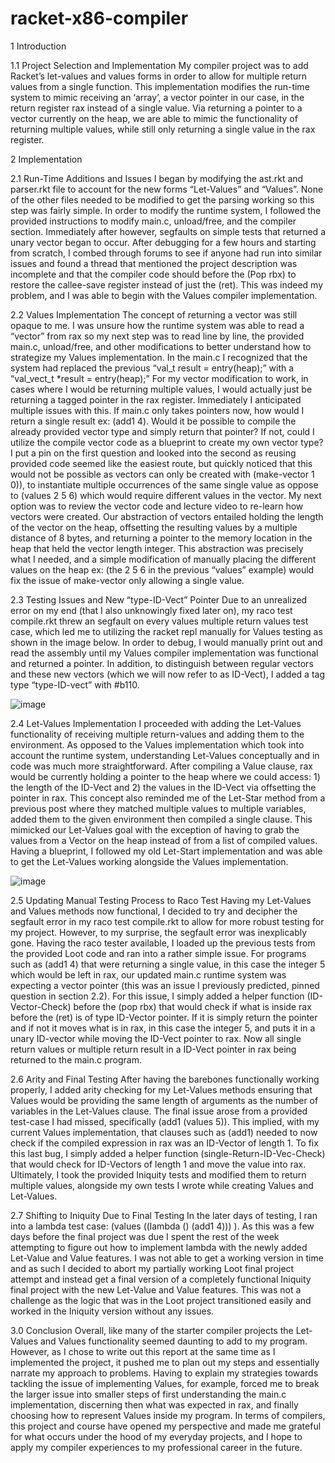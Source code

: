 # racket-x86-compiler


1 Introduction

1.1 Project Selection and Implementation
My compiler project was to add Racket’s let-values and values forms in order to allow for multiple return
values from a single function. This implementation modifies the run-time system to mimic receiving an
‘array’, a vector pointer in our case, in the return register rax instead of a single value. Via returning a
pointer to a vector currently on the heap, we are able to mimic the functionality of returning multiple
values, while still only returning a single value in the rax register.


2 Implementation

2.1 Run-Time Additions and Issues
I began by modifying the ast.rkt and parser.rkt file to account for the new forms “Let-Values” and
“Values”. None of the other files needed to be modified to get the parsing working so this step was fairly
simple. In order to modify the runtime system, I followed the provided instructions to modify main.c,
unload/free, and the compiler section. Immediately after however, segfaults on simple tests that returned a
unary vector began to occur. After debugging for a few hours and starting from scratch, I combed
through forums to see if anyone had run into similar issues and found a thread that
mentioned the project description was incomplete and that the compiler code should before the (Pop rbx)
to restore the callee-save register instead of just the (ret). This was indeed my problem, and I was able to
begin with the Values compiler implementation.

2.2 Values Implementation
The concept of returning a vector was still opaque to me. I was unsure how the runtime system was able
to read a “vector” from rax so my next step was to read line by line, the provided main.c, unload/free, and
other modifications to better understand how to strategize my Values implementation. In the main.c I
recognized that the system had replaced the previous “val_t result = entry(heap);” with a “val_vect_t
*result = entry(heap);” For my vector modification to work, in cases where I would be returning multiple
values, I would actually just be returning a tagged pointer in the rax register. Immediately I anticipated
multiple issues with this. If main.c only takes pointers now, how would I return a single result ex:
(add1 4). Would it be possible to compile the already provided vector type and simply return that pointer?
If not, could I utilize the compile vector code as a blueprint to create my own vector type? I put a pin on
the first question and looked into the second as reusing provided code seemed like the easiest route, but
quickly noticed that this would not be possible as vectors can only be created with (make-vector 1 0)), to
instantiate multiple occurrences of the same single value as oppose to (values 2 5 6) which would require
different values in the vector. My next option was to review the vector code and lecture video to re-learn
how vectors were created. Our abstraction of vectors entailed holding the length of the vector on the heap,
offsetting the resulting values by a multiple distance of 8 bytes, and returning a pointer to the memory
location in the heap that held the vector length integer. This abstraction was precisely what I needed, and
a simple modification of manually placing the different values on the heap ex: (the 2 5 6 in the previous
“values” example) would fix the issue of make-vector only allowing a single value.

2.3 Testing Issues and New “type-ID-Vect” Pointer
Due to an unrealized error on my end (that I also unknowingly fixed later on), my raco test compile.rkt
threw an segfault on every values multiple return values test case, which led me to utilizing the racket repl
manually for Values testing as shown in the image below. In order to debug, I would manually print out
and read the assembly until my Values compiler implementation was functional and returned a pointer. In
addition, to distinguish between regular vectors and these new vectors (which we will now refer to as
ID-Vect), I added a tag type “type-ID-vect” with #b110.

![image](https://github.com/user-attachments/assets/6295fdc9-1790-4879-873c-19c7f8155449)


2.4 Let-Values Implementation
I proceeded with adding the Let-Values functionality of receiving multiple return-values and adding them
to the environment. As opposed to the Values implementation which took into account the runtime
system, understanding Let-Values conceptually and in code was much more straightforward. After
compiling a Value clause, rax would be currently holding a pointer to the heap where we could access: 1)
the length of the ID-Vect and 2) the values in the ID-Vect via offsetting the pointer in rax. This concept
also reminded me of the Let-Star method from a previous post where they matched
multiple values to multiple variables, added them to the given environment then compiled a single clause.
This mimicked our Let-Values goal with the exception of having to grab the values from a Vector on the
heap instead of from a list of compiled values. Having a blueprint, I followed my old Let-Start
implementation and was able to get the Let-Values working alongside the Values implementation.

![image](https://github.com/user-attachments/assets/935f5df9-ff30-46fd-b695-240186131cac)


2.5 Updating Manual Testing Process to Raco Test
Having my Let-Values and Values methods now functional, I decided to try and decipher the segfault
error in my raco test compile.rkt to allow for more robust testing for my project. However, to my surprise,
the segfault error was inexplicably gone. Having the raco tester available, I loaded up the previous tests
from the provided Loot code and ran into a rather simple issue. For programs such as (add1 4) that were
returning a single value, in this case the integer 5 which would be left in rax, our updated main.c runtime
system was expecting a vector pointer (this was an issue I previously predicted, pinned question in section
2.2). For this issue, I simply added a helper function (ID-Vector-Check) before the (pop rbx) that would
check if what is inside rax before the (ret) is of type ID-Vector pointer. If it is simply return the pointer
and if not it moves what is in rax, in this case the integer 5, and puts it in a unary ID-vector while moving
the ID-Vect pointer to rax. Now all single return values or multiple return result in a ID-Vect pointer in
rax being returned to the main.c program.

2.6 Arity and Final Testing
After having the barebones functionally working properly, I added arity checking for my Let-Values
methods ensuring that Values would be providing the same length of arguments as the number of
variables in the Let-Values clause. The final issue arose from a provided test-case I had missed,
specifically (add1 (values 5)). This implied, with my current Values implementation, that clauses such as
(add1) needed to now check if the compiled expression in rax was an ID-Vector of length 1. To fix this
last bug, I simply added a helper function (single-Return-ID-Vec-Check) that would check for ID-Vectors
of length 1 and move the value into rax. Ultimately, I took the provided Iniquity tests and modified them
to return multiple values, alongside my own tests I wrote while creating Values and Let-Values.

2.7 Shifting to Iniquity Due to Final Testing
In the later days of testing, I ran into a lambda test case: (values ((lambda () (add1 4))) ). As this was a
few days before the final project was due I spent the rest of the week attempting to figure out how to
implement lambda with the newly added Let-Value and Value features. I was not able to get a working
version in time and as such I decided to abort my partially working Loot final project attempt and instead
get a final version of a completely functional Iniquity final project with the new Let-Value and Value
features. This was not a challenge as the logic that was in the Loot project transitioned easily and worked
in the Iniquity version without any issues.

3.0 Conclusion
Overall, like many of the starter compiler projects the Let-Values and Values functionality seemed
daunting to add to my program. However, as I chose to write out this report at the same time as I
implemented the project, it pushed me to plan out my steps and essentially narrate my approach to
problems. Having to explain my strategies towards tackling the issue of implementing Values, for
example, forced me to break the larger issue into smaller steps of first understanding the main.c
implementation, discerning then what was expected in rax, and finally choosing how to represent Values
inside my program. In terms of compilers, this project and course have opened my perspective and made
me grateful for what occurs under the hood of my everyday projects, and I hope to apply my compiler
experiences to my professional career in the future.
